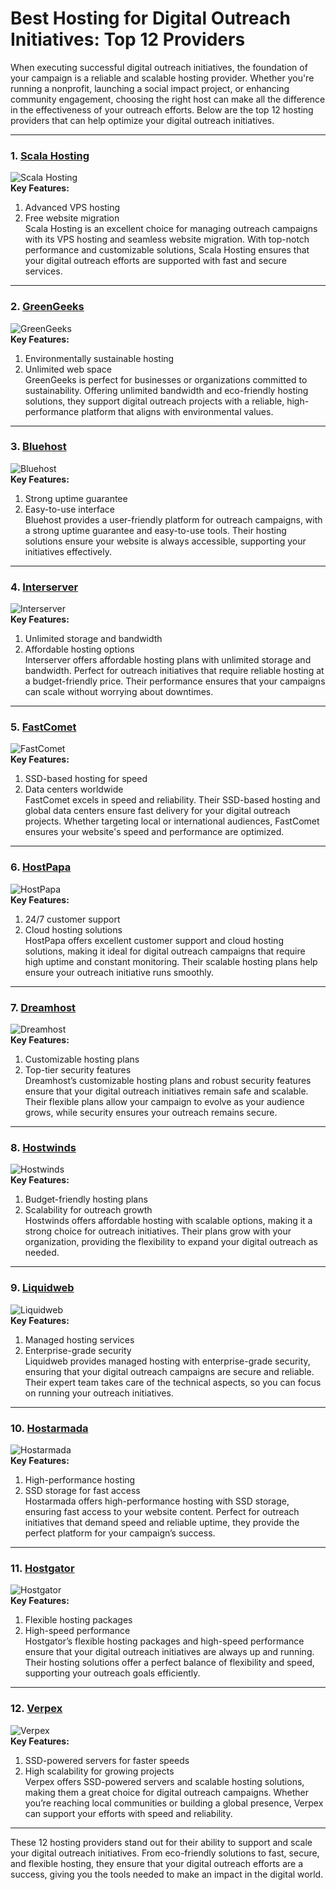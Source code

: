 # Best Hosting for Digital Outreach Initiatives: Top 12 Providers

When executing successful digital outreach initiatives, the foundation of your campaign is a reliable and scalable hosting provider. Whether you're running a nonprofit, launching a social impact project, or enhancing community engagement, choosing the right host can make all the difference in the effectiveness of your outreach efforts. Below are the top 12 hosting providers that can help optimize your digital outreach initiatives.

---

### 1. [Scala Hosting](https://snipitx.com/scala-jy)  
![Scala Hosting](https://i.imgur.com/uJ5JIK3.png "Scala Web Hosting")  
**Key Features:**
1. Advanced VPS hosting  
2. Free website migration  
Scala Hosting is an excellent choice for managing outreach campaigns with its VPS hosting and seamless website migration. With top-notch performance and customizable solutions, Scala Hosting ensures that your digital outreach efforts are supported with fast and secure services.

---

### 2. [GreenGeeks](https://snipitx.com/greengeeks-jy)  
![GreenGeeks](https://i.imgur.com/eEwuntu.jpg "GreenGeeks Hosting")  
**Key Features:**
1. Environmentally sustainable hosting  
2. Unlimited web space  
GreenGeeks is perfect for businesses or organizations committed to sustainability. Offering unlimited bandwidth and eco-friendly hosting solutions, they support digital outreach projects with a reliable, high-performance platform that aligns with environmental values.

---

### 3. [Bluehost](https://snipitx.com/bluehost-jy)  
![Bluehost](https://i.imgur.com/PasFF9E.jpeg "Bluehost Hosting")  
**Key Features:**
1. Strong uptime guarantee  
2. Easy-to-use interface  
Bluehost provides a user-friendly platform for outreach campaigns, with a strong uptime guarantee and easy-to-use tools. Their hosting solutions ensure your website is always accessible, supporting your initiatives effectively.

---

### 4. [Interserver](https://snipitx.com/interserver-jy)  
![Interserver](https://i.imgur.com/OM5dOEW.jpeg "Interserver Hosting")  
**Key Features:**
1. Unlimited storage and bandwidth  
2. Affordable hosting options  
Interserver offers affordable hosting plans with unlimited storage and bandwidth. Perfect for outreach initiatives that require reliable hosting at a budget-friendly price. Their performance ensures that your campaigns can scale without worrying about downtimes.

---

### 5. [FastComet](https://snipitx.com/fastcomet-jy)  
![FastComet](https://i.imgur.com/7qgXuWp.png "FastComet Hosting")  
**Key Features:**
1. SSD-based hosting for speed  
2. Data centers worldwide  
FastComet excels in speed and reliability. Their SSD-based hosting and global data centers ensure fast delivery for your digital outreach projects. Whether targeting local or international audiences, FastComet ensures your website's speed and performance are optimized.

---

### 6. [HostPapa](https://snipitx.com/hostpapa-jy)  
![HostPapa](https://i.imgur.com/ouDTkvl.jpeg "HostPapa Hosting")  
**Key Features:**
1. 24/7 customer support  
2. Cloud hosting solutions  
HostPapa offers excellent customer support and cloud hosting solutions, making it ideal for digital outreach campaigns that require high uptime and constant monitoring. Their scalable hosting plans help ensure your outreach initiative runs smoothly.

---

### 7. [Dreamhost](https://snipitx.com/dreamhost-jy)  
![Dreamhost](https://i.imgur.com/rXIg8ip.jpeg "Dreamhost Hosting")  
**Key Features:**
1. Customizable hosting plans  
2. Top-tier security features  
Dreamhost’s customizable hosting plans and robust security features ensure that your digital outreach initiatives remain safe and scalable. Their flexible plans allow your campaign to evolve as your audience grows, while security ensures your outreach remains secure.

---

### 8. [Hostwinds](https://snipitx.com/hostwinds-jy)  
![Hostwinds](https://i.imgur.com/53aSNXx.jpeg "Hostwinds Hosting")  
**Key Features:**
1. Budget-friendly hosting plans  
2. Scalability for outreach growth  
Hostwinds offers affordable hosting with scalable options, making it a strong choice for outreach initiatives. Their plans grow with your organization, providing the flexibility to expand your digital outreach as needed.

---

### 9. [Liquidweb](https://snipitx.com/liquidweb-jy)  
![Liquidweb](https://i.imgur.com/4IvT9SC.jpeg "Liquidweb Hosting")  
**Key Features:**
1. Managed hosting services  
2. Enterprise-grade security  
Liquidweb provides managed hosting with enterprise-grade security, ensuring that your digital outreach campaigns are secure and reliable. Their expert team takes care of the technical aspects, so you can focus on running your outreach initiatives.

---

### 10. [Hostarmada](https://snipitx.com/hostarmada-jy)  
![Hostarmada](https://i.imgur.com/KFbdf3o.jpeg "Hostarmada Hosting")  
**Key Features:**
1. High-performance hosting  
2. SSD storage for fast access  
Hostarmada offers high-performance hosting with SSD storage, ensuring fast access to your website content. Perfect for outreach initiatives that demand speed and reliable uptime, they provide the perfect platform for your campaign’s success.

---

### 11. [Hostgator](https://snipitx.com/hostgator-jy)  
![Hostgator](https://i.imgur.com/BcVkH57.jpeg "Hostgator Hosting")  
**Key Features:**
1. Flexible hosting packages  
2. High-speed performance  
Hostgator’s flexible hosting packages and high-speed performance ensure that your digital outreach initiatives are always up and running. Their hosting solutions offer a perfect balance of flexibility and speed, supporting your outreach goals efficiently.

---

### 12. [Verpex](https://snipitx.com/verpex-jy)  
![Verpex](https://i.imgur.com/6x5LhiS.jpeg "Verpex Hosting")  
**Key Features:**
1. SSD-powered servers for faster speeds  
2. High scalability for growing projects  
Verpex offers SSD-powered servers and scalable hosting solutions, making them a great choice for digital outreach campaigns. Whether you’re reaching local communities or building a global presence, Verpex can support your efforts with speed and reliability.

---

These 12 hosting providers stand out for their ability to support and scale your digital outreach initiatives. From eco-friendly solutions to fast, secure, and flexible hosting, they ensure that your digital outreach efforts are a success, giving you the tools needed to make an impact in the digital world.
